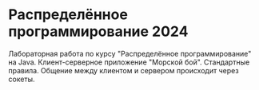 # Распределённое программирование 2024

Лабораторная работа по курсу "Распределённое программирование" на Java.
Клиент-серверное приложение "Морской бой". Стандартные правила. Общение между клиентом и сервером происходит через сокеты.
